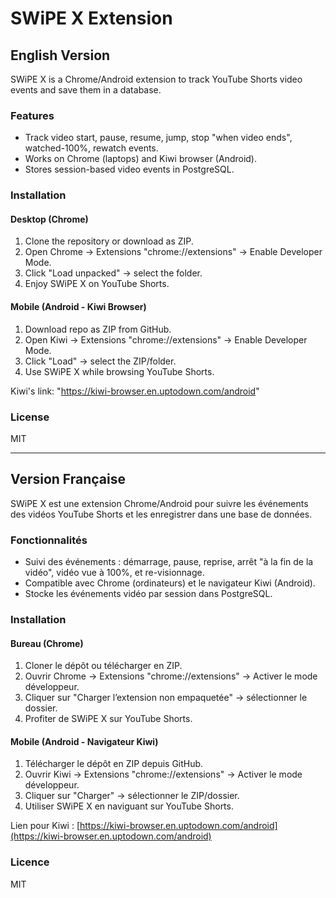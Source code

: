 # SWiPE X Extension

## English Version
SWiPE X is a Chrome/Android extension to track YouTube Shorts video events and save them in a database.

### Features
- Track video start, pause, resume, jump, stop "when video ends", watched-100%, rewatch events.
- Works on Chrome (laptops) and Kiwi browser (Android).
- Stores session-based video events in PostgreSQL.

### Installation
#### Desktop (Chrome)
1. Clone the repository or download as ZIP.
2. Open Chrome → Extensions "chrome://extensions" → Enable Developer Mode.
3. Click "Load unpacked" → select the folder.
4. Enjoy SWiPE X on YouTube Shorts.

#### Mobile (Android - Kiwi Browser)
1. Download repo as ZIP from GitHub.
2. Open Kiwi → Extensions "chrome://extensions" → Enable Developer Mode.
3. Click "Load" → select the ZIP/folder.
4. Use SWiPE X while browsing YouTube Shorts.

Kiwi's link: "https://kiwi-browser.en.uptodown.com/android"

### License
MIT

---

## Version Française
SWiPE X est une extension Chrome/Android pour suivre les événements des vidéos YouTube Shorts et les enregistrer dans une base de données.

### Fonctionnalités
- Suivi des événements : démarrage, pause, reprise, arrêt "à la fin de la vidéo", vidéo vue à 100%, et re-visionnage.  
- Compatible avec Chrome (ordinateurs) et le navigateur Kiwi (Android).  
- Stocke les événements vidéo par session dans PostgreSQL.  

### Installation
#### Bureau (Chrome)
1. Cloner le dépôt ou télécharger en ZIP.  
2. Ouvrir Chrome → Extensions "chrome://extensions" → Activer le mode développeur.  
3. Cliquer sur "Charger l’extension non empaquetée" → sélectionner le dossier.  
4. Profiter de SWiPE X sur YouTube Shorts.  

#### Mobile (Android - Navigateur Kiwi)
1. Télécharger le dépôt en ZIP depuis GitHub.  
2. Ouvrir Kiwi → Extensions "chrome://extensions" → Activer le mode développeur.  
3. Cliquer sur "Charger" → sélectionner le ZIP/dossier.  
4. Utiliser SWiPE X en naviguant sur YouTube Shorts.  

Lien pour Kiwi : [https://kiwi-browser.en.uptodown.com/android](https://kiwi-browser.en.uptodown.com/android)  

### Licence
MIT
